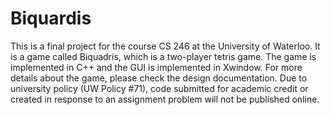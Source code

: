 # Biquardis

This is a final project for the course CS 246 at the University of Waterloo. It is a game called Biquadris, which is a two-player tetris game. The game is implemented in C++ and the GUI is implemented in Xwindow. For more details about the game, please check the design documentation. Due to university policy (UW Policy #71), code submitted for academic credit or created in response to an assignment problem will not be published online.
